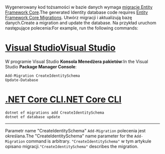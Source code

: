 <span data-ttu-id="135b0-101">Wygenerowany kod tożsamości w bazie danych wymaga [migracje Entity Framework Core](/ef/core/managing-schemas/migrations/).</span><span class="sxs-lookup"><span data-stu-id="135b0-101">The generated Identity database code requires [Entity Framework Core Migrations](/ef/core/managing-schemas/migrations/).</span></span> <span data-ttu-id="135b0-102">Utwórz migracji i aktualizują bazę danych.</span><span class="sxs-lookup"><span data-stu-id="135b0-102">Create a migration and update the database.</span></span> <span data-ttu-id="135b0-103">Na przykład uruchom następujące polecenia:</span><span class="sxs-lookup"><span data-stu-id="135b0-103">For example, run the following commands:</span></span>

# <a name="visual-studiotabvisual-studio"></a>[<span data-ttu-id="135b0-104">Visual Studio</span><span class="sxs-lookup"><span data-stu-id="135b0-104">Visual Studio</span></span>](#tab/visual-studio)

<span data-ttu-id="135b0-105">W programie Visual Studio **Konsola Menedżera pakietów**:</span><span class="sxs-lookup"><span data-stu-id="135b0-105">In the Visual Studio **Package Manager Console**:</span></span>

```PMC
Add-Migration CreateIdentitySchema
Update-Database
```

# <a name="net-core-clitabnetcore-cli"></a>[<span data-ttu-id="135b0-106">.NET Core CLI</span><span class="sxs-lookup"><span data-stu-id="135b0-106">.NET Core CLI</span></span>](#tab/netcore-cli)

```cli
dotnet ef migrations add CreateIdentitySchema
dotnet ef database update
```

------

<span data-ttu-id="135b0-107">Parametr name "CreateIdentitySchema" `Add-Migration` polecenia jest określana.</span><span class="sxs-lookup"><span data-stu-id="135b0-107">The "CreateIdentitySchema" name parameter for the `Add-Migration` command is arbitrary.</span></span> <span data-ttu-id="135b0-108">`"CreateIdentitySchema"` w tym artykule opisano migracji.</span><span class="sxs-lookup"><span data-stu-id="135b0-108">`"CreateIdentitySchema"` describes the migration.</span></span>

